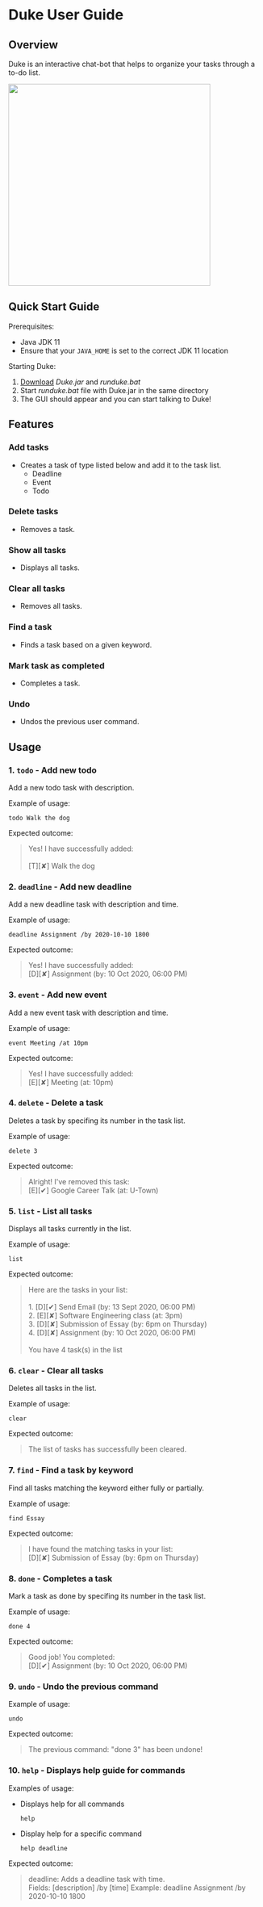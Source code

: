 # Duke User Guide

## Overview
Duke is an interactive chat-bot that helps to organize your tasks through a to-do list.

<img src="https://raw.githubusercontent.com/eugene3231/ip/master/docs/Ui.png" width="400">

## Quick Start Guide
Prerequisites:

* Java JDK 11
* Ensure that your `JAVA_HOME` is set to the correct JDK 11 location

Starting Duke:
  1. [Download](https://github.com/eugene3231/ip/releases) *Duke.jar* and *runduke.bat*
  2. Start *runduke.bat* file with Duke.jar in the same directory
  3. The GUI should appear and you can start talking to Duke!
  

## Features 

### Add tasks
* Creates a task of type listed below and add it to the task list.
  - Deadline
  - Event
  - Todo

### Delete tasks
* Removes a task.

### Show all tasks
* Displays all tasks.

### Clear all tasks
* Removes all tasks.

### Find a task
* Finds a task based on a given keyword.

### Mark task as completed
* Completes a task.

### Undo 
* Undos the previous user command.


## Usage

### 1. `todo` - Add new todo
Add a new todo task with description. </br>

Example of usage: 

`todo Walk the dog`

Expected outcome:

> Yes! I have successfully added: </br>   
    [T][✘] Walk the dog

### 2. `deadline` - Add new deadline
Add a new deadline task with description and time. </br>

Example of usage: 

`deadline Assignment /by 2020-10-10 1800`

Expected outcome:

> Yes! I have successfully added: </br>
    [D][✘] Assignment (by: 10 Oct 2020, 06:00 PM)

### 3. `event` - Add new event
Add a new event task with description and time. </br>

Example of usage: 

`event Meeting /at 10pm`

Expected outcome:

> Yes! I have successfully added: </br>
    [E][✘] Meeting (at: 10pm)

### 4. `delete` - Delete a task
Deletes a task by specifing its number in the task list.

Example of usage: 

`delete 3`

Expected outcome:

> Alright! I've removed this task: </br>
    [E][✔] Google Career Talk (at: U-Town)

### 5. `list` - List all tasks
Displays all tasks currently in the list.

Example of usage: 

`list`

Expected outcome:

> Here are the tasks in your list:</br>
    </br>
    1. [D][✔] Send Email (by: 13 Sept 2020, 06:00 PM)</br>
    2. [E][✘] Software Engineering class (at: 3pm)</br>
    3. [D][✘] Submission of Essay (by: 6pm on Thursday)</br>
    4. [D][✘] Assignment (by: 10 Oct 2020, 06:00 PM)</br>
    </br>
    You have 4 task(s) in the list

### 6. `clear` - Clear all tasks
Deletes all tasks in the list.

Example of usage: 

`clear`

Expected outcome:

> The list of tasks has successfully been cleared.

### 7. `find` - Find a task by keyword
Find all tasks matching the keyword either fully or partially.

Example of usage: 

`find Essay`

Expected outcome:

> I have found the matching tasks in your list: </br>
    [D][✘] Submission of Essay (by: 6pm on Thursday)

### 8. `done` - Completes a task
Mark a task as done by specifing its number in the task list.

Example of usage: 

`done 4`

Expected outcome:

> Good job! You completed: </br>
    [D][✔] Assignment (by: 10 Oct 2020, 06:00 PM)

### 9. `undo` - Undo the previous command
Example of usage: 

`undo`

Expected outcome:

> The previous command: "done 3" has been undone!

### 10. `help` - Displays help guide for commands
Examples of usage: 
* Displays help for all commands

  `help`

* Display help for a specific command

  `help deadline`

Expected outcome:

> deadline: Adds a deadline task with time. </br>
  Fields: [description] /by [time] 
  Example: deadline Assignment /by 2020-10-10 1800
